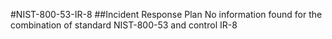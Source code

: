 #NIST-800-53-IR-8
##Incident Response Plan
No information found for the combination of standard NIST-800-53 and control IR-8
